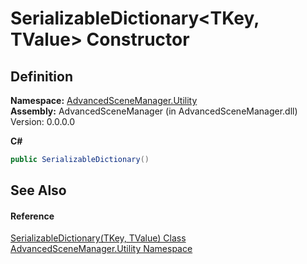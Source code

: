 # SerializableDictionary&lt;TKey, TValue&gt; Constructor




## Definition
**Namespace:** <a href="N_AdvancedSceneManager_Utility">AdvancedSceneManager.Utility</a>  
**Assembly:** AdvancedSceneManager (in AdvancedSceneManager.dll) Version: 0.0.0.0

**C#**
``` C#
public SerializableDictionary()
```



## See Also


#### Reference
<a href="T_AdvancedSceneManager_Utility_SerializableDictionary_2">SerializableDictionary(TKey, TValue) Class</a>  
<a href="N_AdvancedSceneManager_Utility">AdvancedSceneManager.Utility Namespace</a>  
